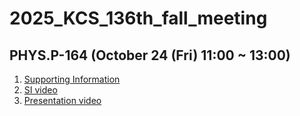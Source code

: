 # 2025_KCS_136th_fall_meeting

## PHYS.P-164 (October 24 (Fri) 11:00 ~ 13:00)

1. [Supporting Information](https://github.com/thereexist/2025_KCS_136th_fall_meeting/blob/main/Supporting%20information.pdf)
2. [SI video](https://github.com/thereexist/2025_KCS_136th_fall_meeting/blob/main/SI%20video.gif)
3. [Presentation video](https://youtu.be/UgPxF1I_w-k)
